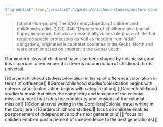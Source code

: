 ```yaml
---
{"dg-publish":true,"permalink":"/garden/childhood-studies/western-constructions-about-childhood-have-come-to-dominate-the-world/","created":"2024-05-01T22:01:51.436+08:00","updated":"2024-08-05T20:56:23.061+08:00"}
---
```


> [!annotation-purple] The SAGE encyclopedia of children and childhood studies 2020, 346
>“Depictions of childhood as a time of happy innocence, but also an essentially vulnerable phase of life that required special protections as well as freedom from ‘adult’ obligations, originated in capitalist countries in the Global North and were often imposed on children in the Global South.” 

Our modern ideas of childhood have also been shaped by colonialism, and it is important to remember that there is no one notion of childhood that is universal. 

[[Garden/childhood studies/colonialism in terms of difference\|colonialism in terms of difference]]
[[Garden/childhood studies/colonization begins with categorization\|colonization begins with categorization]]
[[Garden/childhood studies/a mask that hides the complexity and tensions of the colonial mission\|a mask that hides the complexity and tensions of the colonial mission]]
[[Colonial travel writing in the Cordillera\|Colonial travel writing in the Cordillera]]
[[Garden/childhood studies/🌱 focus on children enabled postponement of independence to the next generation(s)\|🌱 focus on children enabled postponement of independence to the next generation(s)]]
